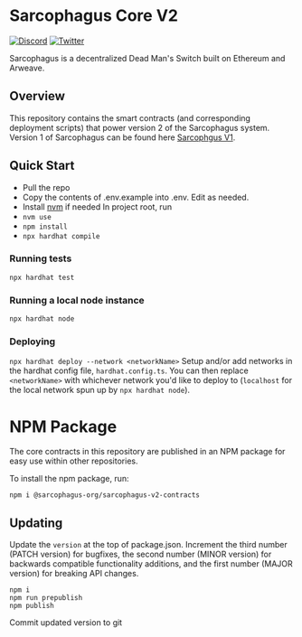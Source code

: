 # Sarcophagus Core V2

[![Discord](https://img.shields.io/discord/753398645507883099?color=768AD4&label=discord)](https://discord.com/channels/753398645507883099/)
[![Twitter](https://img.shields.io/twitter/follow/sarcophagusio?style=social)](https://twitter.com/sarcophagusio)

Sarcophagus is a decentralized Dead Man's Switch built on Ethereum and Arweave.

## Overview

This repository contains the smart contracts (and corresponding deployment scripts) that power version 2 of the Sarcophagus system. Version 1 of Sarcophagus can be found here [Sarcophgus V1](https://github.com/sarcophagus-org/sarcophagus-contracts).

## Quick Start

- Pull the repo
- Copy the contents of .env.example into .env. Edit as needed.
- Install [nvm](https://github.com/nvm-sh/nvm) if needed
  In project root, run
- `nvm use`
- `npm install`
- `npx hardhat compile`

### Running tests

`npx hardhat test`

### Running a local node instance

`npx hardhat node`

### Deploying

`npx hardhat deploy --network <networkName>`
Setup and/or add networks in the hardhat config file, `hardhat.config.ts`. 
You can then replace `<networkName>` with whichever network you'd like to deploy to (`localhost` for the local network spun up by `npx hardhat node`).


# NPM Package
The core contracts in this repository are published in an NPM package for easy use within other repositories.

To install the npm package, run:
 ```shell
npm i @sarcophagus-org/sarcophagus-v2-contracts
```

## Updating
Update the `version` at the top of package.json. Increment the third number (PATCH version) for bugfixes, the second number (MINOR version) for backwards compatible functionality additions, and the first number (MAJOR version) for breaking API changes. 
```shell
npm i
npm run prepublish
npm publish
```
Commit updated version to git
